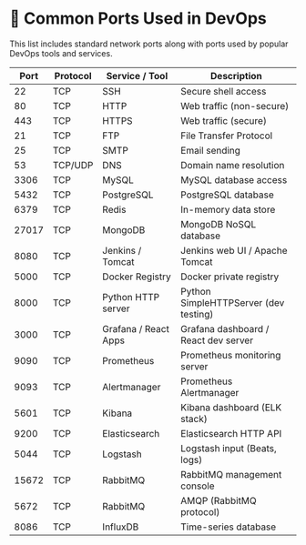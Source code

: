 # 🔌 Common Ports Used in DevOps

This list includes standard network ports along with ports used by popular DevOps tools and services.

| Port | Protocol | Service / Tool         | Description                                 |
|------|----------|------------------------|---------------------------------------------|
| 22   | TCP      | SSH                    | Secure shell access                         |
| 80   | TCP      | HTTP                   | Web traffic (non-secure)                    |
| 443  | TCP      | HTTPS                  | Web traffic (secure)                        |
| 21   | TCP      | FTP                    | File Transfer Protocol                      |
| 25   | TCP      | SMTP                   | Email sending                               |
| 53   | TCP/UDP  | DNS                    | Domain name resolution                      |
| 3306 | TCP      | MySQL                  | MySQL database access                       |
| 5432 | TCP      | PostgreSQL             | PostgreSQL database                         |
| 6379 | TCP      | Redis                  | In-memory data store                        |
| 27017| TCP      | MongoDB                | MongoDB NoSQL database                      |
| 8080 | TCP      | Jenkins / Tomcat       | Jenkins web UI / Apache Tomcat              |
| 5000 | TCP      | Docker Registry        | Docker private registry                     |
| 8000 | TCP      | Python HTTP server     | Python SimpleHTTPServer (dev testing)       |
| 3000 | TCP      | Grafana / React Apps   | Grafana dashboard / React dev server        |
| 9090 | TCP      | Prometheus             | Prometheus monitoring server                |
| 9093 | TCP      | Alertmanager           | Prometheus Alertmanager                     |
| 5601 | TCP      | Kibana                 | Kibana dashboard (ELK stack)                |
| 9200 | TCP      | Elasticsearch          | Elasticsearch HTTP API                      |
| 5044 | TCP      | Logstash               | Logstash input (Beats, logs)                |
| 15672| TCP      | RabbitMQ               | RabbitMQ management console                 |
| 5672 | TCP      | RabbitMQ               | AMQP (RabbitMQ protocol)                    |
| 8086 | TCP      | InfluxDB               | Time-series database                        |
